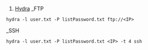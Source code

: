 1. [Hydra](https://www.kali.org/tools/hydra/)
_FTP
```
hydra -l user.txt -P listPassword.txt ftp://<IP>
```
_SSH
```
hydra -l user.txt -P listPassword.txt <IP> -t 4 ssh
```
